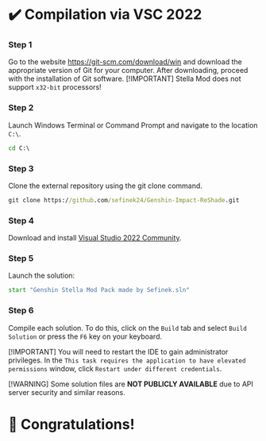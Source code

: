 <!-- [[> SEO
###### Number: 1.10

###### Title: Compilation via VSC 2022 - Stella Mod Documentation
###### Description: 
###### Tags: 
###### Canonical: /genshin-impact-reshade/docs?page=installation
]]> -->

# ✔️ Compilation via VSC 2022 <!-- {#comililation} -->
### Step 1 <!-- {#step-1} -->
Go to the website https://git-scm.com/download/win and download the appropriate version of Git for your computer. After downloading, proceed with the installation of Git software.
[!IMPORTANT]
Stella Mod does not support `x32-bit` processors!

### Step 2 <!-- {#step-2} -->
Launch Windows Terminal or Command Prompt and navigate to the location `C:\`.
```cmd
cd C:\
```

### Step 3 <!-- {#step-3} -->
Clone the external repository using the git clone command.
```cmd
git clone https://github.com/sefinek24/Genshin-Impact-ReShade.git
```

### Step 4 <!-- {#step-4} -->
Download and install [Visual Studio 2022 Community](https://visualstudio.microsoft.com/vs/community).

### Step 5 <!-- {#step-5} -->
Launch the solution:
```cmd
start "Genshin Stella Mod Pack made by Sefinek.sln"
```

### Step 6 <!-- {#step-6} -->
Compile each solution. To do this, click on the `Build` tab and select `Build Solution` or press the `F6` key on your keyboard.

[!IMPORTANT]
You will need to restart the IDE to gain administrator privileges. In the `This task requires the application to have elevated permissions` window, click `Restart under different credentials`.

[!WARNING]
Some solution files are **NOT PUBLICLY AVAILABLE** due to API server security and similar reasons.


# 🎉 Congratulations!